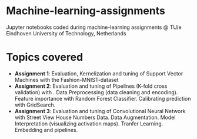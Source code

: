 # Machine-learning-assignments
Jupyter notebooks coded during machine-learning assignments @ TU/e Eindhoven University of Technology, Netherlands

# Topics covered
* **Assignment 1**: Evaluation, Kernelization and tuning of Support Vector Machines with the Fashion-MNIST-dataset
* **Assignment 2**: Evaluation and tuning of Pipelines (K-fold cross validation) with . Data Preprocessing (data cleaning and encoding). Feature importance with Random Forest Classifier. Calibrating prediction with GridSearch.
* **Assignment 3**: Evaluation and tuning of Convolutional Neural Network with Street View House Numbers Data. Data Augmentation. Model Interpretation (visualizing activation maps). Tranfer Learning. Embedding and pipelines.
